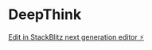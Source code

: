 # DeepThink

[Edit in StackBlitz next generation editor ⚡️](https://stackblitz.com/~/github.com/Jahanzeb-git/DeepThink)